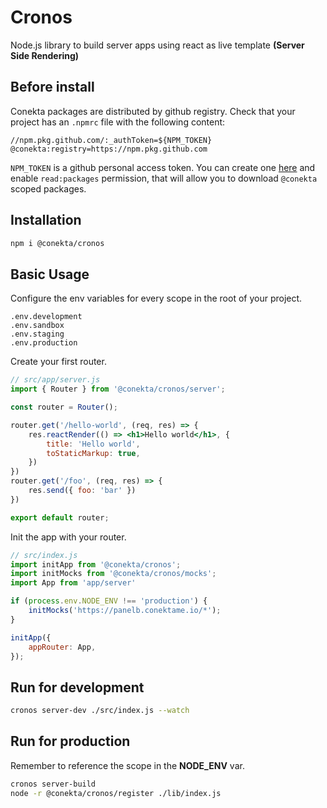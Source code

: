 # Cronos

Node.js library to build server apps using react as live template **(Server Side Rendering)**

## Before install

Conekta packages are distributed by github registry. Check that your project has an `.npmrc` file with the following content:
```
//npm.pkg.github.com/:_authToken=${NPM_TOKEN}
@conekta:registry=https://npm.pkg.github.com
```
`NPM_TOKEN` is a github personal access token. You can create one [here](https://github.com/settings/tokens) and enable `read:packages` permission, that will allow you to download `@conekta` scoped packages.

## Installation
```bash
npm i @conekta/cronos
```
## Basic Usage
Configure the env variables for every scope in the root of your project.

```
.env.development
.env.sandbox
.env.staging
.env.production
```
Create your first router.
```jsx
// src/app/server.js
import { Router } from '@conekta/cronos/server';

const router = Router();

router.get('/hello-world', (req, res) => {
    res.reactRender(() => <h1>Hello world</h1>, {
        title: 'Hello world',
        toStaticMarkup: true,
    })
})
router.get('/foo', (req, res) => {
    res.send({ foo: 'bar' })
})

export default router;

```
Init the app with your router.
```js
// src/index.js
import initApp from '@conekta/cronos';
import initMocks from '@conekta/cronos/mocks';
import App from 'app/server'

if (process.env.NODE_ENV !== 'production') {
    initMocks('https://panelb.conektame.io/*');
}

initApp({
    appRouter: App,
});

```

## Run for development

```bash
cronos server-dev ./src/index.js --watch
```

## Run for production
Remember to reference the scope in the **NODE_ENV** var.

```bash
cronos server-build
node -r @conekta/cronos/register ./lib/index.js
```
